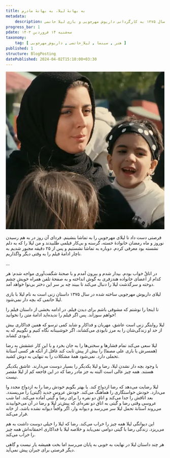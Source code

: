 ```yaml
---
title: به بهانهٔ لیلا، به بهانهٔ مادرم
metadata: 
    description: فیلم سینمایی لیلا محصول سال ۱۳۷۵ به کارگردانی داریوش مهرجویی و بازی لیلا حاتمی
progress_bar: 1
pdate: سه‌شنبه ۱۴ فروردین ۱۴۰۳
taxonomy:
    tag: [ هنر , سینما , لیلا_حاتمی , داریوش_مهرجویی ]
published: 1
structure: BlogPosting
datePublished: 2024-04-02T15:10:00+03:30
---
```

![ لیلا حاتمی در فیلم لیلا ۱۳۷۵ داریوش مهرجویی  ](leyla.webp?classes=center&loading=lazy)
<div class="align-center">
</div>

فرصتی دست داد تا لیلای مهرجویی را به تماشا بنشینم. فردای آن روز در به هم رسیدن نوروز و ماه رمضان خانوادهٔ خسته، گرسنه و بی‌کار فیلمی طلبیدند و من لیلا را که به دلم نشسته بود معرفی کردم. دوباره به تماشا نشستیم و پس از ۲۵ دقیقه مجبور شدیم به ناچار ادامهٔ فیلم را به وقتی دیگر واگذاریم. 

...

در اتاقْ خواب بودم. بیدار شدم و بیرون آمدم و با صحنهٔ شگفت‌آوری مواجه شدم: هر کدام از اعضای خانواده هندزفری به گوش انداخته و به صفحهٔ تلفن همراه خویش چشم دوخته و سرگذشت لیلا را دنبال می‌کند تا ببیند چه بر سر این دختر بی‌نوا خواهد آمد.

لیلای داریوش مهرجویی ساخته شده در سال ۱۳۷۵ داستان زنی است به نام لیلا با بازی لیلا حاتمی که بچه‌ دار نمی‌شود.

تا اینجا را نوشتم که مشوقی باشم برای دیدن فیلم. در ادامه بخشی از داستان فیلم را خواهم سوزاند. پس اگر فیلم را ندیده‌اید ادامهٔ متن را نخوانید!

لیلا روایتگر زنی است عاشق، مهربان و فداکار و شاید کمی ترسو که همین فداکاری بیش از حد او زندگی‌شان را به مرز نابودی می‌کشاند، اگر خوشبینانه نگاه کنیم و نگوییم که به نابودی کشاند.

لیلا سعی می‌کند تمام فشارها و سختی‌ها را به جان بخرد و با این کار عشقش به رضا (همسرش با بازی علی مصفا) را بیش از پیش ثابت کند غافل از آنکه هر کسی آستانهٔ تحملی دارد. نمی‌شود همهٔ مشکلات را به تنهایی به دوش کشید.

با وجود بچه دار نشدن لیلا، رضا و لیلا یکدیگر را بسیار دوست می‌دارند. عاشق یکدیگر هستند. همه چیز عالی است البته به جز مادر رضا که در این فاجعه کم از لیلا مقصر نیست.

لیلا رضایت می‌دهد که رضا ازدواج کند. یا بهتر بگویم خودش رضا را به ازدواج مجدد وا می‌دارد. خودش خواستگاری را هماهنگ می‌کند. خودش عروس جدید (گیتی) را می‌پسندد. بعد اتاقش را جدا می‌کند و اتاق دو نفره را برای رضا و گیتی آماده می‌کند. اما شب عروسی وقتی رضا و گیتی به اتاق دو نفره‌ای که پیش‌تر لیلا و رضا در آن می‌خوابیدند می‌روند آستانهٔ تحمل لیلا سر می‌رسد و دیوانه وار، اگر واقعاً دیوانه نشده باشد، از خانه فرار می‌کند.

این دیوانگی لیلا همه چیز را خراب می‌کند. رضا که لیلا را خیلی دوست داشت به هم می‌ریزد. زندگی‌ رضا با گیتی دوامی نمی‌یابد و خلاصه لیلا با فداکاری احمقانه‌اش همه چیز را خراب می‌کند.

هر چند داستان لیلا در نهایت به خوبی به پایان می‌رسد اما بخت همیشه یار نیست و گاهی دیگر فرصتی برای جبران پیش نمی‌آید. 